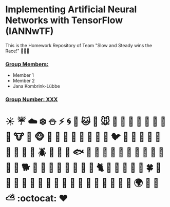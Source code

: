 # Implementing Artificial Neural Networks with TensorFlow (IANNwTF)
This is the Homework Repository of Team "Slow and Steady wins the Race!" 🐢🐢🐢


### <ins>Group Members:</ins>
- Member 1
- Member 2
- Jana Kombrink-Lübbe

### <ins>Group Number: XXX </ins>


# ☀️ ☔ ☁️ ❄️ ⛄ ⚡ 🌀 🌊 🐱 🐶 🐭 🐹 🐰 🐺 🐸 🐯 🐨 🐻 🐷 🐮 🐗 🐵 🐒 🐴 🐎 🐫 🐑 🐘 🐼 🐍 🐦 🐤 🐥 🐣 🐔 🐧 🐢 🐛 🐝 🐜 🪲 🐌 🐙 🐠 🐟 🐳 🐋 🐬 🐄 🐏 🐀 🐃 🐅 🐇 🐉 🐐 🐓 🐕 🐖 🐁 🐂 🐲 🐡 🐊 🐪 🐆 🐈 🐩 🐾 💐 🌸 🌷 🍀 🌹 🌻 🌺 🍁 🍃 🍂 🌿 🍄 🌵 🌴 🌲 🌳 🌰 🌱 🌼 🌾 🐚 🌍 🌋 🌌 ⛅ :octocat: ♥️
